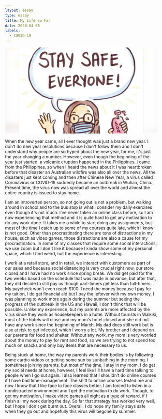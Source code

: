 ```yaml
---
layout: essay
type: essay
title: My Life so Far
date: 2020-04-03
labels:
  - COVID-19
---
```


<img class="ui large right floated image" src="../images/safe.jpg">

When the new year came, all I ever thought was just a brand new year. I don't do new year resolutions because I don't follow them and I don't understand why people are so hyped about the new year, for me, it's just the year changing a number. However, even though the beginning of the year just started, a volcanic eruption happened in the Philippines. I came from the Philippines, so when I heard the news about it I was heartbroken before that disaster an Australian wildfire was also all over the news. All the disasters just kept coming and then after Chinese New Year, a virus called Coronavirus or COVID-19 suddenly became an outbreak in Wuhan, China. Present time, the virus now was spread all over the world and almost the entire country is issued to stay home.

I am an introverted person, so not going out is not a problem, but walking around in school and to the bus stop is what I consider my daily exercises even though it's not much. I've never taken an online class before, so I am now experiencing that method and it is quite hard to get any motivation to do any work done. It takes me a while to start doing any assignments, but most of the time I catch up to some of my courses quite late, which I know is not good. Other than procrastinating there are tons of distractions in my house, such as video games, those distractions are also a cause for my procrastination. In some of my classes that require some social interactions, we use zoom but I don't like it because I kinda show some of my personal space, which I find weird, but the experience is interesting.

I work at a retail store, and in retail, we interact with customers as part of our sales and because social distancing is very crucial right now, our store closed and I have had no work since spring break. We did get paid for the two weeks based on the schedule that was made in advance, but after that, they did decide to still pay us though part-timers get less than full-timers. My paycheck won't even reach $100. I need the money because I pay for my tuition, I do get financial aid but I pay the leftover with my own money. I was planning to work more again during the summer but seeing the progress of the outbreak in the US and Hawaii, I don't think that will be possible. Unlike my experience, but my parents are more affected by the virus since they work as housekeepers in a hotel. Without tourists in Waikiki, most of the hotels will close and my mom's hotel closed and she did not have any work since the beginning of March. My dad does still work but is also at risk to get infected, which I worry a lot. My brother and I depend on our parents for food and shelter. Without any work, my mom is very worried about the money to pay for rent and food, so we are trying to not spend too much on snacks and only buy items that are necessary to us.

Being stuck at home, the way my parents work their bodies is by following some cardio videos or getting some sun by sunbathing in the morning. I sometimes join my parents, but most of the time, I stay in my room. I do get my social needs at home, however, I feel like I'll have a hard time talking to people when I go out again. I also learned that I shouldn't do online courses if I have bad time-management. The shift to online courses tested me and now I know that I like face to face classes better. I am forced to listen in a nondistracted environment and I get the motivation to do work. Though, to get my motivation, I make video games all night as a type of reward, if I finish all my work during the day. So far that strategy has worked very well, but I hope I don't get burnt out. Overall, I do hope my family stays safe when they go out and hopefully this virus will begone by summer.
